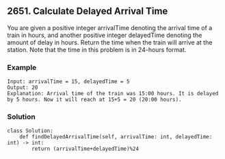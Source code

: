 ## 2651. Calculate Delayed Arrival Time

You are given a positive integer arrivalTime denoting the arrival time of a train in hours, and another positive integer delayedTime denoting the amount of delay in hours.
Return the time when the train will arrive at the station.
Note that the time in this problem is in 24-hours format.

### Example
```
Input: arrivalTime = 15, delayedTime = 5 
Output: 20 
Explanation: Arrival time of the train was 15:00 hours. It is delayed by 5 hours. Now it will reach at 15+5 = 20 (20:00 hours).
```
### Solution
```
class Solution:
    def findDelayedArrivalTime(self, arrivalTime: int, delayedTime: int) -> int:
        return (arrivalTime+delayedTime)%24
```